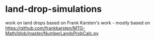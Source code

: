 # land-drop-simulations
work on land drops based on Frank Karsten's work - mostly based on https://github.com/frankkarsten/MTG-Math/blob/master/NumberLandsProbCalc.py
